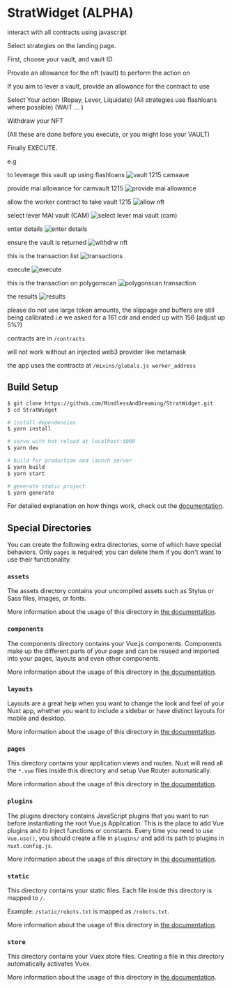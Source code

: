 # StratWidget (ALPHA)
interact with all contracts using javascript

Select strategies on the landing page.

First, choose your vault, and vault ID

Provide an allowance for the nft (vault) to perform the action on

If you aim to lever a vault, provide an allowance for the contract to use

Select Your action (Repay, Lever, Liquidate)
(All strategies use flashloans where possible) 
(WAIT ... )

Withdraw your NFT 

(All these are done before you execute, or you might lose your VAULT)

Finally EXECUTE.

e.g

to leverage this vault up using flashloans
![vault 1215 camaave](https://i.imgur.com/74OFmub.jpeg)

provide mai allowance for camvault 1215
![provide mai allowance](https://i.imgur.com/nEQEc0R.jpg)

allow the worker contract to take vault 1215
![allow nft](https://i.imgur.com/vU4EkuB.jpg)

select lever MAI vault (CAM)
![select lever mai vault (cam)](https://i.imgur.com/XHyRWiJ.jpg)

enter details
![enter details](https://i.imgur.com/114twK5.jpg)

ensure the vault is returned
![withdrw nft](https://i.imgur.com/fGxk7t6.jpg)

this is the transaction list
![transactions](https://i.imgur.com/LqNBfSk.jpg)

execute
![execute](https://i.imgur.com/HTsAxUQ.jpg)

this is the transaction on polygonscan
![polygonscan transaction](https://polygonscan.com/tx/0xaf529d27b462e6bc1d59add3a8de57235680406b87d827f59198adfaeea6b8ce)

the results
![results](https://i.imgur.com/BsVhB8E.jpg)

please do not use large token amounts, the slippage and buffers are still being calibrated i.e we asked for a 161 cdr and ended up with 156 (adjust up 5%?)

contracts are in ```/contracts ```

will not work without an injected web3 provider like metamask

the app uses the contracts at ```/mixins/globals.js worker_address```

## Build Setup

```bash
$ git clone https://github.com/MindlessAndDreaming/StratWidget.git
$ cd StratWidget

# install dependencies
$ yarn install

# serve with hot reload at localhost:3000
$ yarn dev

# build for production and launch server
$ yarn build
$ yarn start

# generate static project
$ yarn generate
```

For detailed explanation on how things work, check out the [documentation](https://nuxtjs.org).

## Special Directories

You can create the following extra directories, some of which have special behaviors. Only `pages` is required; you can delete them if you don't want to use their functionality.

### `assets`

The assets directory contains your uncompiled assets such as Stylus or Sass files, images, or fonts.

More information about the usage of this directory in [the documentation](https://nuxtjs.org/docs/2.x/directory-structure/assets).

### `components`

The components directory contains your Vue.js components. Components make up the different parts of your page and can be reused and imported into your pages, layouts and even other components.

More information about the usage of this directory in [the documentation](https://nuxtjs.org/docs/2.x/directory-structure/components).

### `layouts`

Layouts are a great help when you want to change the look and feel of your Nuxt app, whether you want to include a sidebar or have distinct layouts for mobile and desktop.

More information about the usage of this directory in [the documentation](https://nuxtjs.org/docs/2.x/directory-structure/layouts).


### `pages`

This directory contains your application views and routes. Nuxt will read all the `*.vue` files inside this directory and setup Vue Router automatically.

More information about the usage of this directory in [the documentation](https://nuxtjs.org/docs/2.x/get-started/routing).

### `plugins`

The plugins directory contains JavaScript plugins that you want to run before instantiating the root Vue.js Application. This is the place to add Vue plugins and to inject functions or constants. Every time you need to use `Vue.use()`, you should create a file in `plugins/` and add its path to plugins in `nuxt.config.js`.

More information about the usage of this directory in [the documentation](https://nuxtjs.org/docs/2.x/directory-structure/plugins).

### `static`

This directory contains your static files. Each file inside this directory is mapped to `/`.

Example: `/static/robots.txt` is mapped as `/robots.txt`.

More information about the usage of this directory in [the documentation](https://nuxtjs.org/docs/2.x/directory-structure/static).

### `store`

This directory contains your Vuex store files. Creating a file in this directory automatically activates Vuex.

More information about the usage of this directory in [the documentation](https://nuxtjs.org/docs/2.x/directory-structure/store).
